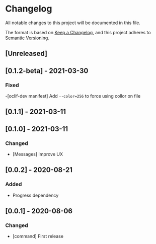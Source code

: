 # Changelog

All notable changes to this project will be documented in this file.

The format is based on [Keep a Changelog](https://keepachangelog.com/en/1.0.0/),
and this project adheres to [Semantic Versioning](https://semver.org/spec/v2.0.0.html).

## [Unreleased]

## [0.1.2-beta] - 2021-03-30
### Fixed
-[oclif-dev manifest] Add `--color=256` to force using collor on file
## [0.1.1] - 2021-03-11

## [0.1.0] - 2021-03-11

### Changed

- [Messages] Improve UX
## [0.0.2] - 2020-08-21

### Added

- Progress dependency

## [0.0.1] - 2020-08-06

### Changed

- [command] First release
